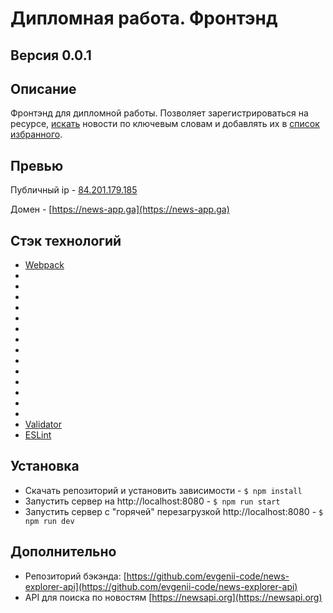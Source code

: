 # **Дипломная работа. Фронтэнд**

## **Версия** 0.0.1

## **Описание**
Фронтэнд для дипломной работы. Позволяет зарегистрироваться на ресурсе, [искать](https://newsapi.org) новости по ключевым словам и добавлять их в [список избранного](https://github.com/evgenii-code/news-explorer-api).

## **Превью**
Публичный ip - [84.201.179.185](84.201.179.185)

Домен - [https://news-app.ga](https://news-app.ga)

## **Стэк технологий** 
- [Webpack](https://webpack.js.org/)
- []()
- []()
- []()
- []()
- []()
- []()
- []()
- []()
- []()
- []()
- []()
- []()
- []()
- []()
- [Validator](https://www.npmjs.com/package/validator)
- [ESLint](https://eslint.org)

## **Установка**
- Скачать репозиторий и установить зависимости - `$ npm install`
- Запустить сервер на http://localhost:8080 - `$ npm run start`
- Запустить сервер с "горячей" перезагрузкой http://localhost:8080 - `$ npm run dev`

## **Дополнительно**
- Репозиторий бэкэнда: [https://github.com/evgenii-code/news-explorer-api](https://github.com/evgenii-code/news-explorer-api)
- API для поиска по новостям [https://newsapi.org](https://newsapi.org)
